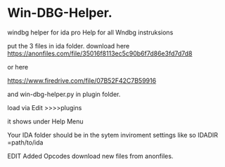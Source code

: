 Win-DBG-Helper.
===============
windbg helper for ida pro
Help for all Wndbg instruksions

put the 3 files in ida folder.
download here https://anonfiles.com/file/35016f8113ec5c90b6f7d86e3fd7d7d8

or here 

https://www.firedrive.com/file/07B52F42C7B59916


and win-dbg-helper.py in plugin folder.

load via Edit >>>>plugins

it shows under Help Menu



Your IDA folder should be in the sytem inviroment settings  like so
IDADIR
=path/to/ida

EDIT Added Opcodes download new files from anonfiles.
